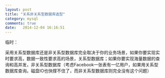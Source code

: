 ```yaml
---
layout: post
title: "关系非关系型数据库选型"
category: mysql
comments: true
date:   2014-12-04 16:16:51
---
```


临时：  

采用关系型数据库还是非关系型数据库完全取决于你的业务场景，如果你要实现实时要求高，数据一致性要求高的场景，关系型数据库；如果你要实现海量数据的查询和高并发，非关系型数据库（考虑Facebook一张表有一亿用户，如果用关系型数据库查询。磁盘IO也快撑不住了，而非关系型数据库则完全没有这个问题）
